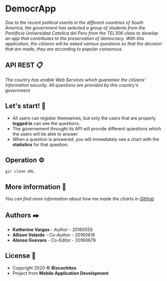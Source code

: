 # DemocrApp
_Due to the recent political events in the different countries of South America, the government has selected a group of students from the Pontificia Universidad Catolica del Peru from the TEL306 class to develop an app that contributes to the preservation of democracy. With this application, the citizens will be asked various questions so that the decision that are made, they are according to popular consensus._

## API REST 📋
_The country has enable Web Services which guarantee the citizens' information security. All questions are provided by this country's government_

## Let's start! 📌
* All users can register themselves, but only the users that are properly **logged in** can see the questions.
* The governement throught its API will provide different quiestions which the users will be able to answer.
* When a question is answered, you will immediately see a chart with the **statistics** for that question.

## Operation ⚙️
```
gir clone URL
```

## More information 📖
_You can find more information about how me made the charts in [GitHub](https://github.com/AnyChart/AnyChart-Android)_

## Authors ✒️
* **Katherine Vargas** - *Author* - 20160555
* **Allison Velarde** - *Co-Author* - 20160618
* **Alonso Guevara** - *Co-Editor* - 20160679

## License 📄
* Copyright 2020 © **Bizcochitos**
* Project from **Mobile Application Development**
